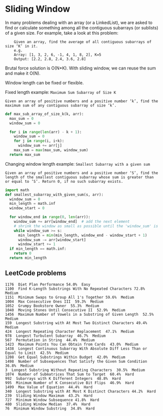 # Sliding Window

In many problems dealing with an array (or a LinkedList), we are asked to find or calculate 
something among all the contiguous subarrays (or sublists) of a given size. 
For example, take a look at this problem:

```text
    Given an array, find the average of all contiguous subarrays of size ‘K’ in it.
    e.g.
    Array: [1, 3, 2, 6, -1, 4, 1, 8, 2], K=5
    Output: [2.2, 2.8, 2.4, 3.6, 2.8]
```

Brutal force solution is O(N*K). With sliding window, we can reuse the sum and make it O(N).

Window length can be fixed or flexible. 

Fixed length example: `Maximum Sum Subarray of Size K`

```text
Given an array of positive numbers and a positive number ‘k’, find the maximum sum of any contiguous subarray of size ‘k’.
```

```python
def max_sub_array_of_size_k(k, arr):
  max_sum = 0
  window_sum = 0

  for i in range(len(arr) - k + 1):
    window_sum = 0
    for j in range(i, i+k):
      window_sum += arr[j]
    max_sum = max(max_sum, window_sum)
  return max_sum
```

Changing window length example: `Smallest Subarray with a given sum`

```text
Given an array of positive numbers and a positive number ‘S’, find the length of the smallest contiguous subarray whose sum is greater than or equal to ‘S’. Return 0, if no such subarray exists.
```

```python
import math
def smallest_subarray_with_given_sum(s, arr):
  window_sum = 0
  min_length = math.inf
  window_start = 0

  for window_end in range(0, len(arr)):
    window_sum += arr[window_end]  # add the next element
    # shrink the window as small as possible until the 'window_sum' is smaller than 's'
    while window_sum >= s:
      min_length = min(min_length, window_end - window_start + 1)
      window_sum -= arr[window_start]
      window_start += 1
  if min_length == math.inf:
    return 0
  return min_length
```

## LeetCode problems

```text
1176  Diet Plan Performance 54.0%  Easy  
1100  Find K-Length Substrings With No Repeated Characters 72.8%  Medium  
1151  Minimum Swaps to Group All 1's Together 59.6%  Medium  
1004  Max Consecutive Ones III  59.3%  Medium  
1052  Grumpy Bookstore Owner  55.3%  Medium  
1040  Moving Stones Until Consecutive II  52.9%  Medium  
1456  Maximum Number of Vowels in a Substring of Given Length  52.5%  Medium  
159  Longest Substring with At Most Two Distinct Characters 49.4%  Medium  
424  Longest Repeating Character Replacement  47.1%  Medium  
978  Longest Turbulent Subarray  46.7%  Medium  
567  Permutation in String  44.4%  Medium  
1423  Maximum Points You Can Obtain from Cards  43.0%  Medium  
1438  Longest Continuous Subarray With Absolute Diff Less Than or Equal to Limit  42.5%  Medium  
1208  Get Equal Substrings Within Budget  42.0%  Medium  
1498  Number of Subsequences That Satisfy the Given Sum Condition  36.8%  Medium  
3  Longest Substring Without Repeating Characters  30.5%  Medium  
1074  Number of Submatrices That Sum to Target  60.4%  Hard  
992  Subarrays with K Different Integers  48.8%  Hard  
995  Minimum Number of K Consecutive Bit Flips  46.9%  Hard  
1499  Max Value of Equation  44.4%  Hard  
340  Longest Substring with At Most K Distinct Characters 44.2%  Hard  
239  Sliding Window Maximum  43.2%  Hard  
727  Minimum Window Subsequence 41.8%  Hard  
480  Sliding Window Median  37.4%  Hard  
76  Minimum Window Substring  34.8%  Hard
```
